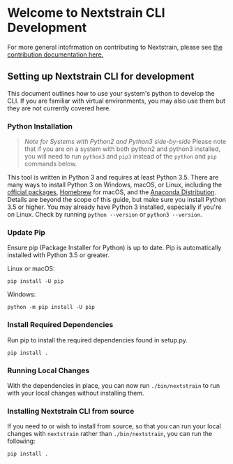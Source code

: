 # Welcome to Nextstrain CLI Development

For more general intofrmation on contributing to Nextstrain, please see [the contribution documentation here.](https://nextstrain.org/docs/contributing/philosophy)

## Setting up Nextstrain CLI for development

This document outlines how to use your system's python to develop the CLI. If you are familiar with virtual environments, you may also use them but they are not currently covered here.

### Python Installation

> *Note for Systems with Python2 and Python3 side-by-side*
Please note that if you are on a system with both python2 and python3 installed, you will need to run `python3` and `pip3` instead of the `python` and `pip` commands below.

This tool is written in Python 3 and requires at least Python 3.5.  There are
many ways to install Python 3 on Windows, macOS, or Linux, including the
[official packages][], [Homebrew][] for macOS, and the [Anaconda
Distribution][].  Details are beyond the scope of this guide, but make sure you
install Python 3.5 or higher.  You may already have Python 3 installed,
especially if you're on Linux.  Check by running `python --version` or `python3
--version`.

[official packages]: https://www.python.org/downloads/
[Homebrew]: https://brew.sh
[Anaconda distribution]: https://www.anaconda.com/distribution/

### Update Pip

Ensure pip (Package Installer for Python) is up to date. Pip is automatically installed with Python 3.5 or greater.

Linux or macOS:

```pip install -U pip```

Windows:

```python -m pip install -U pip```

### Install Required Dependencies

Run pip to install the required dependencies found in setup.py.

```pip install .```

### Running Local Changes

With the dependencies in place, you can now run `./bin/nextstrain` to run with your local changes without installing them.

### Installing Nextstrain CLI from source

If you need to or wish to install from source, so that you can run your local changes with `nextstrain` rather than `./bin/nextstrain`, you can run the following:

```pip install .```
